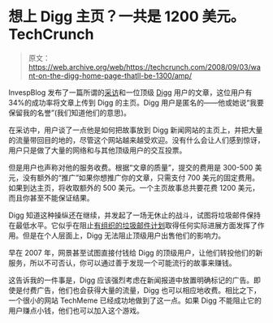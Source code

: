 # 想上 Digg 主页？一共是 1200 美元。TechCrunch

> 原文：<https://web.archive.org/web/https://techcrunch.com/2008/09/03/want-on-the-digg-home-page-thatll-be-1300/amp/>

InvespBlog 发布了一篇所谓的[采访](https://web.archive.org/web/20230226101550/http://www.invesp.com/blog/social-media/an-interview-with-digg-top-user.html)和一位顶级 [Digg](https://web.archive.org/web/20230226101550/http://www.digg.com/) 用户的文章，这位用户有 34%的成功率将文章上传到 Digg 的主页。Digg 用户是匿名的——他或她说“我要保留我的名誉”(我们知道他们的意思)。

在采访中，用户谈了一点他是如何把故事放到 Digg 新闻网站的主页上，并把大量的流量带回目的地的，尽管这个网站越来越受欢迎。没有什么会让人们感到惊讶，用户只是做了大量的网络和与其他顶级用户的交互投票。

但是用户也声称对他的服务收费。根据“文章的质量”，提交的费用是 300-500 美元，没有额外的“推广”如果你想推广你的文章，只需支付 700 美元的固定费用。如果到达主页，将收取额外的 500 美元。一个主页故事总共要花费 1200 美元，而且你甚至不能保证结果。

Digg 知道这种操纵还在继续，并发起了一场无休止的战斗，试图将垃圾邮件保持在最低水平。它似乎在阻止[有组织的垃圾邮件计划](https://web.archive.org/web/20230226101550/https://techcrunch.com/2006/10/18/spike-the-vote-another-cancer-aimed-at-digg/)取得任何实际进展方面发挥了作用。但是在个人层面上，Digg 无法阻止顶级用户出售他们的影响力。

早在 2007 年，网景甚至试图直接付钱给 Digg 的顶级用户，让他们转投他们的新服务，所以不可否认，你可以通过善于发现一个可能流行的故事来赚钱。

这告诉我的一件事是，Digg 应该强烈考虑在新闻报道中放置明确标记的广告。即使是付费广告，他们也会获得大量的流量，Digg 也可以相应地收费。相比之下，一个很小的网站 TechMeme 已经成功地做到了这一点。如果 Digg 不能阻止它的用户赚点小钱，他们也可以加入这个游戏。

<amp-analytics data-credentials="include" class="i-amphtml-layout-fixed i-amphtml-layout-size-defined" i-amphtml-layout="fixed"></amp-analytics>